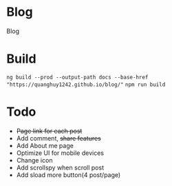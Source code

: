 # Blog
Blog

# Build 
`ng build --prod --output-path docs --base-href "https://quanghuy1242.github.io/blog/"`
`npm run build`

# Todo
- ~~Page link for each post~~
- Add comment, ~~share features~~
- Add About me page
- Optimize UI for mobile devices
- Change icon
- Add scrollspy when scroll post
- Add sload more button(4 post/page)